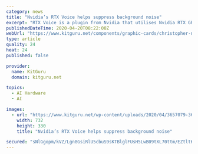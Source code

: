 ```yaml
---
category: news
title: "Nvidia’s RTX Voice helps suppress background noise"
excerpt: "RTX Voice is a plugin from Nvidia that utilises Nvidia RTX GPUs and AI technology to keep background noise to a minimum ... In short, the plugin is for those who want to be able to suppress loud background noises. Image credit: HD-tecnologia The GPU manufacturer says that it understands that many are trying to adjust to a “new normal ..."
publishedDateTime: 2020-04-20T08:22:00Z
webUrl: "https://www.kitguru.net/components/graphic-cards/christopher-nohall/nvidias-rtx-voice-helps-suppress-background-noise/"
type: article
quality: 24
heat: 24
published: false

provider:
  name: KitGuru
  domain: kitguru.net

topics:
  - AI Hardware
  - AI

images:
  - url: "https://www.kitguru.net/wp-content/uploads/2020/04/3657079-3604523666-artic-732x330.jpg"
    width: 732
    height: 330
    title: "Nvidia’s RTX Voice helps suppress background noise"

secured: "sNlGgopm/kVZ/Lgn8GsiRlU5cbuS9sKTBlglFUsH5LwB09tXL70ttm/EZtltK7d2Kl+fkXVQ1PmLKpHBo7+zaY9aiQzpUj27RCMg4fMQBs0W7EaTe7rvl1bV3pZgA87+4brGt0P9etu3dE4ZHR2/DffAjVpoiao6hyM0L1/IA8FM+9MknOd/7vn8ouHQXFzCyM0j7h3MrrUWeICzJ+m1mvmZ9+cObtlkgtMSFBI0gvieSyuFT9cWJ8DTlyVVfnL+FYQaKhssVK/r9OKh4/7s9uTFX8qdpoBhil5hWJcCGsTFLXCtJrqcCKrP9r0WAnyI;WkELNvMlBpK6H559a/pVWQ=="
---
```


